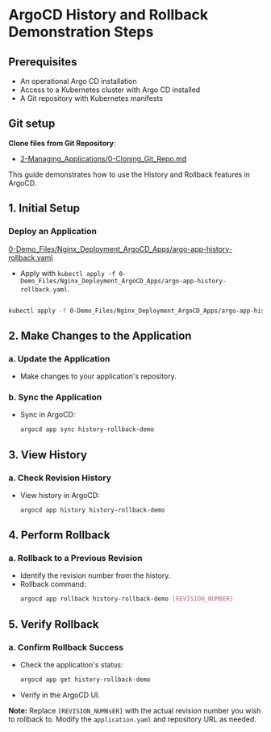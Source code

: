 
# ArgoCD History and Rollback Demonstration Steps
## Prerequisites
- An operational Argo CD installation
- Access to a Kubernetes cluster with Argo CD installed
- A Git repository with Kubernetes manifests

## Git setup
**Clone files from Git Repository**:
   - [2-Managing_Applications/0-Cloning_Git_Repo.md](https://github.com/NguyenDuong21/ArgoCD-Complete-Master-Course/blob/main/2-Managing_Applications/0-Cloning_Git_Repo.md)

This guide demonstrates how to use the History and Rollback features in ArgoCD.

## 1. Initial Setup

### Deploy an Application
[0-Demo_Files/Nginx_Deployment_ArgoCD_Apps/argo-app-history-rollback.yaml](https://github.com/NguyenDuong21/ArgoCD-Complete-Master-Course/blob/main/0-Demo_Files/Nginx_Deployment_ArgoCD_Apps/argo-app-history-rollback.yaml)

- Apply with `kubectl apply -f 0-Demo_Files/Nginx_Deployment_ArgoCD_Apps/argo-app-history-rollback.yaml`.

 ```bash

kubectl apply -f 0-Demo_Files/Nginx_Deployment_ArgoCD_Apps/argo-app-history-rollback.yaml

 ```

## 2. Make Changes to the Application

### a. Update the Application
- Make changes to your application's repository.

### b. Sync the Application
- Sync in ArgoCD:
  ```bash
  argocd app sync history-rollback-demo
  ```

## 3. View History

### a. Check Revision History
- View history in ArgoCD:
  ```bash
  argocd app history history-rollback-demo
  ```

## 4. Perform Rollback

### a. Rollback to a Previous Revision
- Identify the revision number from the history.
- Rollback command:
  ```bash
  argocd app rollback history-rollback-demo [REVISION_NUMBER]
  ```

## 5. Verify Rollback

### a. Confirm Rollback Success
- Check the application's status:
  ```bash
  argocd app get history-rollback-demo
  ```
- Verify in the ArgoCD UI.

**Note:** Replace `[REVISION_NUMBsER]` with the actual revision number you wish to rollback to. Modify the `application.yaml` and repository URL as needed.
